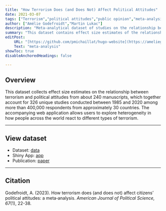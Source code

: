 ```yaml
---
title: "How Terrorism Does (and Does Not) Affect Political Attitudes" 
date: 2021-03-07
tags: ["Terrorism","political attitudes","public opinion","meta-analysis","dataset"]
author: ["Amélie Godefroidt","Martin Lukac"]
description: "Meta-analytical dataset of studies on the relationship between terrorism and political attitudes."
summary: "This dataset contains effect size estimates of the relationship between terrorism and political attitudes derived from 241 manuscript, which together account for 326 unique studies conducted between 1985 and 2020 among more than 400,000 respondents from approximately 30 countries."
editPost:
    URL: "[https://github.com/pmichaillat/hugo-website](https://ameliegodefroidt.shinyapps.io/terrorism-attitudes-metaanalysis/)"
    Text: "meta-analysis"
showToc: true
disableAnchoredHeadings: false

---
```


## Overview

This dataset collects effect size estimates on the relationship between terrorism and political attitudes from about 240 manuscripts, which together account for 326 unique studies conducted between 1985 and 2020 among more than 400,000 respondents from approximately 30 countries. The accompanying web application allows users to explore heterogeneity in how people across the world react to different types of terrorism.

---

## View dataset

+ Dataset: [data](https://dataverse.harvard.edu/dataset.xhtml?persistentId=doi:10.7910/DVN/K4L5YI)
+ Shiny App: [app](https://ameliegodefroidt.shinyapps.io/terrorism-attitudes-metaanalysis/)
+ Publication: [paper](https://onlinelibrary.wiley.com/doi/full/10.1111/ajps.12692)
  
---

## Citation

Godefroidt, A. (2023). How terrorism does (and does not) affect citizens’ political attitudes: a meta‐analysis. _American Journal of Political Science, 67_(1), 22-38.

